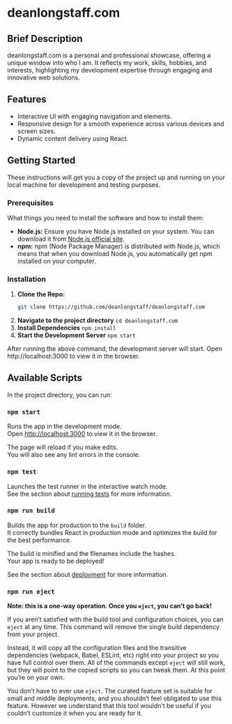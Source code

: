 # deanlongstaff.com

## Brief Description

deanlongstaff.com is a personal and professional showcase, offering a unique window into who I am. It reflects my work, skills, hobbies, and interests, highlighting my development expertise through engaging and innovative web solutions.

## Features

- Interactive UI with engaging navigation and elements.
- Responsive design for a smooth experience across various devices and screen sizes.
- Dynamic content delivery using React.

## Getting Started

These instructions will get you a copy of the project up and running on your local machine for development and testing purposes.

### Prerequisites

What things you need to install the software and how to install them:

- **Node.js:** Ensure you have Node.js installed on your system. You can download it from [Node.js official site](https://nodejs.org/).
- **npm:** npm (Node Package Manager) is distributed with Node.js, which means that when you download Node.js, you automatically get npm installed on your computer.

### Installation

1. **Clone the Repo:**
   ```bash
   git clone https://github.com/deanlongstaff/deanlongstaff.com
2. **Navigate to the project directory**
   ```cd deanlongstaff.com```
3. **Install Dependencies**
   ```npm install```
4. **Start the Development Server**
   ```npm start```

After running the above command, the development server will start. Open http://localhost:3000 to view it in the browser.


## Available Scripts

In the project directory, you can run:

### `npm start`

Runs the app in the development mode.\
Open [http://localhost:3000](http://localhost:3000) to view it in the browser.

The page will reload if you make edits.\
You will also see any lint errors in the console.

### `npm test`

Launches the test runner in the interactive watch mode.\
See the section about [running tests](https://facebook.github.io/create-react-app/docs/running-tests) for more information.

### `npm run build`

Builds the app for production to the `build` folder.\
It correctly bundles React in production mode and optimizes the build for the best performance.

The build is minified and the filenames include the hashes.\
Your app is ready to be deployed!

See the section about [deployment](https://facebook.github.io/create-react-app/docs/deployment) for more information.

### `npm run eject`

**Note: this is a one-way operation. Once you `eject`, you can’t go back!**

If you aren’t satisfied with the build tool and configuration choices, you can `eject` at any time. This command will remove the single build dependency from your project.

Instead, it will copy all the configuration files and the transitive dependencies (webpack, Babel, ESLint, etc) right into your project so you have full control over them. All of the commands except `eject` will still work, but they will point to the copied scripts so you can tweak them. At this point you’re on your own.

You don’t have to ever use `eject`. The curated feature set is suitable for small and middle deployments, and you shouldn’t feel obligated to use this feature. However we understand that this tool wouldn’t be useful if you couldn’t customize it when you are ready for it.